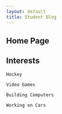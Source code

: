 ```yaml
---
layout: default
title: Student Blog
---
```



## Home Page

## Interests
    Hockey

    Video Games

    Building Computers

    Working on Cars
